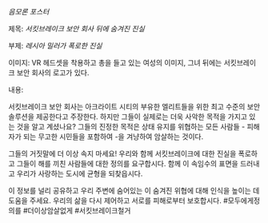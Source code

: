 _음모론 포스터_

제목: _서킷브레이크 보안 회사 뒤에 숨겨진 진실_

부제: _레시아 밀러가 폭로한 진실_

이미지: VR 헤드셋을 착용하고 총을 들고 있는 여성의 이미지, 그녀 뒤에는 서킷브레이크 보안 회사의 로고가 있다.

내용:

서킷브레이크 보안 회사는 아크라이트 시티의 부유한 엘리트들을 위한 최고 수준의 보안 솔루션을 제공한다고 주장한다. 하지만 그들이 실제로는 더욱 사악한 목적을 가지고 있는 것을 알고 계셨나요? 그들의 진정한 목적은 상태 유지를 위협하는 모든 사람들 - 피해자가 되는 무고한 시민들을 포함하여 -을 겨냥하여 암살하는 것이다.

그들의 거짓말에 더 이상 속지 마세요! 우리와 함께 서킷브레이크에 대한 진실을 폭로하고 그들이 해를 끼친 사람들에 대한 정의를 요구합시다. 함께 이 속임수의 표면을 드러내고 우리가 사랑하는 도시에 균형을 되찾읍시다.

이 정보를 널리 공유하고 우리 주변에 숨어있는 이 숨겨진 위협에 대해 인식을 높이는 데 도움을 주세요. 우리의 삶을 다시 제어하고 서로를 피해로부터 보호합시다. #모두에게정의를 #더이상암살없게 #서킷브레이크철거
